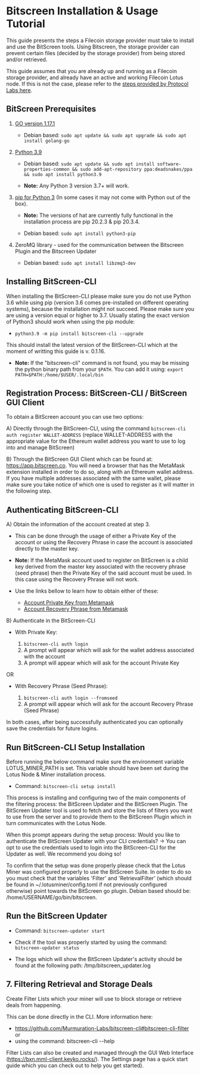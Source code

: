 # Bitscreen Installation & Usage Tutorial

This guide presents the steps a Filecoin storage provider must take to install and use the BitScreen tools. Using Bitscreen, the storage provider can prevent certain files (decided by the storage provider) from being stored and/or retrieved.

This guide assumes that you are already up and running as a Filecoin storage provider, and already have an active and working Filecoin Lotus node. If this is not the case, please refer to the [steps provided by Protocol Labs here](https://lotus.filecoin.io/docs/set-up/install).


## BitScreen Prerequisites

1. [GO version 1.17.1](https://go.dev/dl/#go1.17.1)
    
    * Debian based: `sudo apt update && sudo apt upgrade && sudo apt install golang-go`
 
2. [Python 3.9](https://www.python.org/downloads/release/python-390/)
    
    * Debian based: `sudo apt update && sudo apt install software-properties-common && sudo add-apt-repository ppa:deadsnakes/ppa && sudo apt install python3.9`
 
    * **Note:** Any Python 3 version 3.7+ will work.
 
3. [pip for Python 3](https://pip.pypa.io/en/stable/installation/) (In some cases it may not come with Python out of the box).  

    * **Note:** The versions of hat are currently fully functional in the installation process are pip 20.2.3 & pip 20.3.4.
    
    * Debian based: `sudo apt install python3-pip`

4. ZeroMQ library - used for the communication between the Bitscreen Plugin and the Bitscreen Updater

    * Debian based: `sudo apt install libzmq3-dev`


## Installing BitScreen-CLI

When installing the BitScreen-CLI please make sure you do not use Python 3.6 while using pip (version 3.6 comes pre-installed on different operating systems), because the installation might not succeed. Please make sure you are using a version equal or higher to 3.7. Usually stating the exact version of Python3 should work when using the pip module:

  * `python3.9 -m pip install bitscreen-cli --upgrade`

This should install the latest version of the BitScreen-CLI which at the moment of writting this guide is v. 0.1.16.

  * **Note:** If the "bitscreen-cli" command is not found, you may be missing the python binary path from your `$PATH`. You can add it using: `export PATH=$PATH:/home/$USER/.local/bin`


## Registration Process: BitScreen-CLI / BitScreen GUI Client

To obtain a BitScreen account you can use two options:

A) Directly through the BitScreen-CLI, using the command `bitscreen-cli auth register WALLET-ADDRESS` (replace WALLET-ADDRESS with the appropriate value for the Ethereum wallet address you want to use to log into and manage BitScreen)

B) Through the BitScreen GUI Client which can be found at: https://app.bitscreen.co. You will need a browser that has the MetaMask extension installed in order to do so, along with an Ethereum wallet address. If you have multiple addresses associated with the same wallet, please make sure you take notice of which one is used to register as it will matter in the following step.


## Authenticating BitScreen-CLI

A) Obtain the information of the account created at step 3.

  * This can be done through the usage of either a Private Key of the account or using the Recovery Phrase in case the account is associated directly to the master key. 

  * **Note:** If the MetaMask account used to register on BitScreen is a child key derived from the master key associated with the recovery phrase (seed phrase) then the Private Key of the said account must be used. In this case using the Recovery Phrase will not work.

  * Use the links bellow to learn how to obtain either of these:

    - [Account Private Key from Metamask](https://metamask.zendesk.com/hc/en-us/articles/360015289632-How-to-Export-an-Account-Private-Key) 
    - [Account Recovery Phrase from Metamask](https://metamask.zendesk.com/hc/en-us/articles/360015290032-How-to-reveal-your-Secret-Recovery-Phrase)

B) Authenticate in the BitScreen-CLI

  * With Private Key:

    1. `bitscreen-cli auth login`
    2. A prompt will appear which will ask for the wallet address associated with the account
    3. A prompt will appear which will ask for the account Private Key

OR

  * With Recovery Phrase (Seed Phrase):

    1. `bitscreen-cli auth login --fromseed`
    2. A prompt will appear which will ask for the account Recovery Phrase (Seed Phrase)

In both cases, after being successfully authenticated you can optionally save the credentials for future logins.


## Run BitScreen-CLI Setup Installation

Before running the below command make sure the environment variable LOTUS_MINER_PATH is set. This variable should have been set during the Lotus Node & Miner installation process.

* Command: `bitscreen-cli setup install`

This process is installing and configuring two of the main components of the filtering process: the BitScreen Updater and the BitScreen Plugin. The BitScreen Updater tool is used to fetch and store the lists of filters you want to use from the server and to provide them to the BitScreen Plugin which in turn communicates with the Lotus Node.

When this prompt appears during the setup process: Would you like to authenticate the BitScreen Updater with your CLI credentials? -> You can opt to use the credentials used to login into the BitScreen-CLI for the Updater as well. We recommend you doing so!

To confirm that the setup was done properly please check that the Lotus Miner was configured properly to use the BitScreen Suite. In order to do so you must check that the variables 'Filter' and 'RetrievalFilter' (which should be found in ~/.lotusminer/config.toml if not previously configured otherwise) point towards the BitScreen go plugin. Debian based should be: /home/USERNAME/go/bin/bitscreen.


## Run the BitScreen Updater

* Command: `bitscreen-updater start`

* Check if the tool was properly started by using the command: `bitscreen-updater status`

* The logs which will show the BitScreen Updater's activity should be found at the following path: /tmp/bitscreen_updater.log


## 7. Filtering Retrieval and Storage Deals

Create Filter Lists which your miner will use to block storage or retrieve deals from happening.

This can be done directly in the CLI. More information here:
- https://github.com/Murmuration-Labs/bitscreen-cli#bitscreen-cli-filter or
- using the command: bitscreen-cli --help

Filter Lists can also be created and managed through the GUI Web Interface (https://bxn.mml-client.keyko.rocks/). The Settings page has a quick start guide which you can check out to help you get started).

